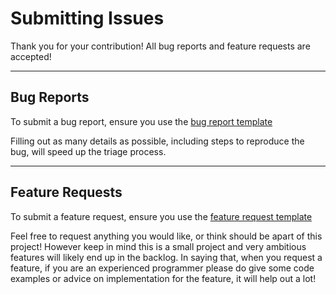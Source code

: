 # Submitting Issues
Thank you for your contribution! All bug reports and feature requests are accepted! 

***

## Bug Reports
To submit a bug report, ensure you use the [bug report template](https://github.com/Pavocracy/.github/issues/new?assignees=Pavocracy&labels=bug&template=bug_report.yml&title=%5BBUG%5D+%3Ctitle%3E)  

Filling out as many details as possible, including steps to reproduce the bug, will speed up the triage process. 

***

## Feature Requests
To submit a feature request, ensure you use the [feature request template](https://github.com/Pavocracy/.github/issues/new?assignees=Pavocracy&labels=enhancement&template=feature_request.yml&title=%5BREQUEST%5D+%3Ctitle%3E) 

Feel free to request anything you would like, or think should be apart of this project! 
However keep in mind this is a small project and very ambitious features will likely end up in the backlog. 
In saying that, when you request a feature, if you are an experienced programmer please do give some code examples or advice on implementation
for the feature, it will help out a lot! 
